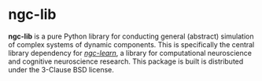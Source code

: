 # ngc-lib

<b>ngc-lib</b> is a pure Python library for conducting general (abstract) simulation of complex systems of dynamic components. 
This is specifically the central library dependency for <i><a href="https://github.com/NACLab/ngc-learn/tree/ngc-learn">ngc-learn</a></i>, a library for computational neuroscience and 
cognitive neuroscience research. 
This package is built is distributed under the 3-Clause BSD license.
